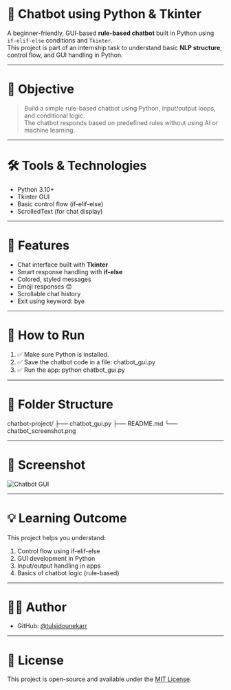 # 🤖 Chatbot using Python & Tkinter

A beginner-friendly, GUI-based **rule-based chatbot** built in Python using `if-elif-else` conditions and `Tkinter`.  
This project is part of an internship task to understand basic **NLP structure**, control flow, and GUI handling in Python.

---

# 🎯 Objective

> Build a simple rule-based chatbot using Python, input/output loops, and conditional logic.  
> The chatbot responds based on predefined rules without using AI or machine learning.

---

# 🛠️ Tools & Technologies

- Python 3.10+
- Tkinter GUI
- Basic control flow (if-elif-else)
- ScrolledText (for chat display)

---

# 🧠 Features

- Chat interface built with **Tkinter**
- Smart response handling with **if-else**
- Colored, styled messages
- Emoji responses 😊
- Scrollable chat history
- Exit using keyword: bye

---

# 🚀 How to Run

1. ✅ Make sure Python is installed.  
2. ✅ Save the chatbot code in a file: chatbot_gui.py  
3. ✅ Run the app:
   python chatbot_gui.py

---
   
# 📂 Folder Structure
chatbot-project/
├── chatbot_gui.py
├── README.md
└── chatbot_screenshot.png

---

# 📸 Screenshot

![Chatbot GUI](chatbot_screenshot.png)

---

# 💡 Learning Outcome
This project helps you understand:
1. Control flow using if-elif-else
2. GUI development in Python
3. Input/output handling in apps
4. Basics of chatbot logic (rule-based)

---

 # 👨‍💻 Author

- GitHub: [@tulsidounekarr](https://github.com/tulsidounekarr)

---

# 📄 License

This project is open-source and available under the [MIT License](LICENSE).



